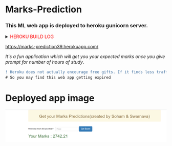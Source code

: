 # Marks-Prediction

### This ML web app is deployed to heroku gunicorn server.



<font color='red'><details><summary> HEROKU BUILD LOG </summary></font>
<p>


```prompt
-----> Python app detected
-----> Installing python-3.6.12
-----> Installing pip 20.1.1, setuptools 47.1.1 and wheel 0.34.2
-----> Installing SQLite3
-----> Installing requirements with pip
       Collecting numpy
         Downloading numpy-1.19.4-cp36-cp36m-manylinux2010_x86_64.whl (14.5 MB)
       Collecting pandas
         Downloading pandas-1.1.5-cp36-cp36m-manylinux1_x86_64.whl (9.5 MB)
       Collecting scikit-learn==0.21.2
         Downloading scikit_learn-0.21.2-cp36-cp36m-manylinux1_x86_64.whl (6.7 MB)
       Collecting Click==7.0
         Downloading Click-7.0-py2.py3-none-any.whl (81 kB)
       Collecting Flask==1.1.1
         Downloading Flask-1.1.1-py2.py3-none-any.whl (94 kB)
       Collecting gunicorn==19.9.0
         Downloading gunicorn-19.9.0-py2.py3-none-any.whl (112 kB)
       Collecting itsdangerous==1.1.0
         Downloading itsdangerous-1.1.0-py2.py3-none-any.whl (16 kB)
       Collecting Jinja2==2.10.1
         Downloading Jinja2-2.10.1-py2.py3-none-any.whl (124 kB)
       Collecting MarkupSafe==1.1.1
         Downloading MarkupSafe-1.1.1-cp36-cp36m-manylinux1_x86_64.whl (27 kB)
       Collecting Werkzeug==0.15.6
         Downloading Werkzeug-0.15.6-py2.py3-none-any.whl (328 kB)
       Collecting pytz>=2017.2
         Downloading pytz-2020.4-py2.py3-none-any.whl (509 kB)
       Collecting python-dateutil>=2.7.3
         Downloading python_dateutil-2.8.1-py2.py3-none-any.whl (227 kB)
       Collecting joblib>=0.11
         Downloading joblib-1.0.0-py3-none-any.whl (302 kB)
       Collecting scipy>=0.17.0
         Downloading scipy-1.5.4-cp36-cp36m-manylinux1_x86_64.whl (25.9 MB)
       Collecting six>=1.5
         Downloading six-1.15.0-py2.py3-none-any.whl (10 kB)
       Installing collected packages: numpy, pytz, six, python-dateutil, pandas, joblib, scipy, scikit-learn, Click, Werkzeug, MarkupSafe, Jinja2, itsdangerous, Flask, gunicorn
       Successfully installed Click-7.0 Flask-1.1.1 Jinja2-2.10.1 MarkupSafe-1.1.1 Werkzeug-0.15.6 gunicorn-19.9.0 itsdangerous-1.1.0 joblib-1.0.0 numpy-1.19.4 pandas-1.1.5 python-dateutil-2.8.1 pytz-2020.4 scikit-learn-0.21.2 scipy-1.5.4 six-1.15.0
-----> Discovering process types
       Procfile declares types -> web
-----> Compressing...
       Done: 110.8M
-----> Launching...
       Released v3
       https://marks-prediction39.herokuapp.com/ deployed to Heroku
```
</p>
</details>

https://marks-prediction39.herokuapp.com/

*It's a fun application which will get you your expected marks once you give prompt for number of hours of study*.

```diff
! Heroku does not actually encourage free gifts. If it finds less traffic/requests coming to the webapp it will delete your account without notifying you :(
# So you may find this web app getting expired
```

# Deployed app image
![Image](https://github.com/Soham-coder/marks-prediction/blob/master/heroku_app.PNG)

